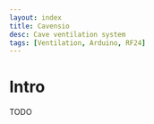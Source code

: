 ```yaml
---
layout: index
title: Cavensio
desc: Cave ventilation system
tags: [Ventilation, Arduino, RF24]
---
```


# Intro

TODO
